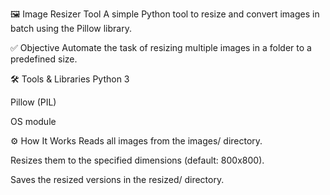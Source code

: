 
🖼️ Image Resizer Tool
A simple Python tool to resize and convert images in batch using the Pillow library.

✅ Objective
Automate the task of resizing multiple images in a folder to a predefined size.

🛠️ Tools & Libraries
Python 3

Pillow (PIL)

OS module

⚙️ How It Works
Reads all images from the images/ directory.

Resizes them to the specified dimensions (default: 800x800).

Saves the resized versions in the resized/ directory.
